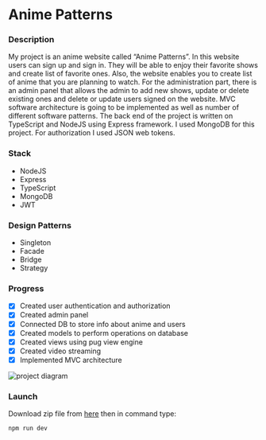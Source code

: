 # Anime Patterns

### Description
My project is an anime website called “Anime Patterns”. In this website users can sign up and sign in. They will be able to enjoy their favorite shows and create list of favorite ones. Also, the website enables you to create list of anime that you are planning to watch. For the administration part, there is an admin panel that allows the admin to add new shows, update or delete existing ones and delete or update users signed on the website. MVC software architecture is going to be implemented as well as number of different software patterns. The back end of the project is written on TypeScript and NodeJS using Express framework. I used MongoDB for this project. For authorization I used JSON web tokens.

### Stack
* NodeJS
* Express
* TypeScript
* MongoDB
* JWT

### Design Patterns
* Singleton
* Facade
* Bridge
* Strategy

### Progress
* [x] Created user authentication and authorization
* [x] Created admin panel
* [x] Connected DB to store info about anime and users
* [x] Created models to perform operations on database
* [x] Created views using pug view engine 
* [x] Created video streaming
* [x] Implemented MVC architecture

![project diagram](https://drive.google.com/file/d/1xHJ430kxlGDvcsm_Eg2ZGkvc1sVyg9UO/view?usp=share_link)

### Launch
Download zip file from [here](https://drive.google.com/file/d/1D2BUFh-q1OAx4-WhpIv6bX-0P5IF_q2B/view?usp=share_link) then in command type:
```
npm run dev
```